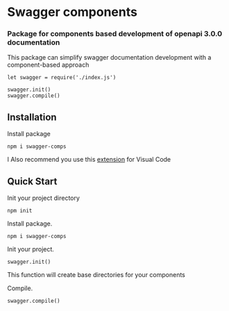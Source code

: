# Swagger components
### Package for components based development of openapi 3.0.0 documentation
This package can simplify swagger documentation development with a component-based approach
```
let swagger = require('./index.js')

swagger.init()
swagger.compile()
```
## Installation
Install package
```
npm i swagger-comps
```
I Also recommend you use this [extension](https://marketplace.visualstudio.com/items?itemName=42Crunch.vscode-openapi) for Visual Code
## Quick Start
Init your project directory
```
npm init
```
Install package.
```
npm i swagger-comps
```
Init your project.
```
swagger.init()
```
This function will create base directories for your components

Compile.
```
swagger.compile()
```
